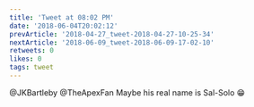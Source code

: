 ```yaml
---
title: 'Tweet at 08:02 PM'
date: '2018-06-04T20:02:12'
prevArticle: '2018-04-27_tweet-2018-04-27-10-25-34'
nextArticle: '2018-06-09_tweet-2018-06-09-17-02-10'
retweets: 0
likes: 0
tags: tweet
---
```

@JKBartleby @TheApexFan Maybe his real name is Sal-Solo 😁